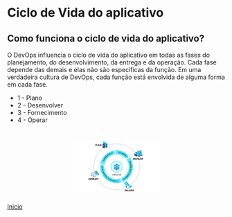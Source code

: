 # **Ciclo de Vida do aplicativo**

## **Como funciona o ciclo de vida do aplicativo?**

O DevOps influencia o ciclo de vida do aplicativo em todas as fases do planejamento, do desenvolvimento, da entrega e da operação. Cada fase depende das demais e elas não são específicas da função. Em uma verdadeira cultura de DevOps, cada função está envolvida de alguma forma em cada fase.

- 1 - Plano
- 2 - Desenvolver
- 3 - Fornecimento
- 4 - Operar

<h1 align="center"><img src=".github/ciclodevida.png" alt="Imagem da linguagem" width="200"></h1>

[Inicio](../../README.md)